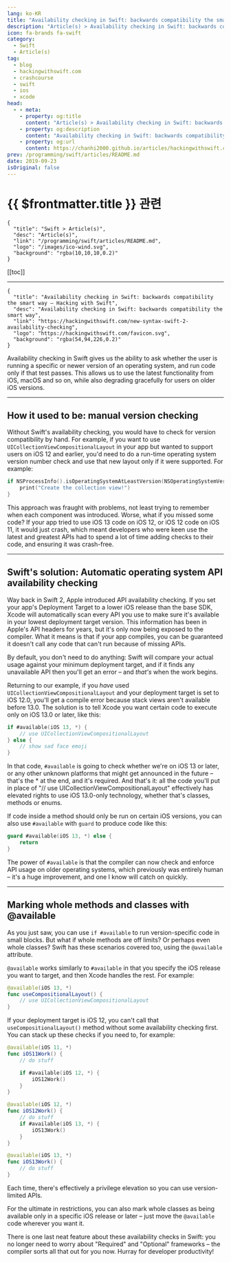 ```yaml
---
lang: ko-KR
title: "Availability checking in Swift: backwards compatibility the smart way"
description: "Article(s) > Availability checking in Swift: backwards compatibility the smart way"
icon: fa-brands fa-swift
category:
  - Swift
  - Article(s)
tag: 
  - blog
  - hackingwithswift.com
  - crashcourse
  - swift
  - ios
  - xcode
head:
  - - meta:
    - property: og:title
      content: "Article(s) > Availability checking in Swift: backwards compatibility the smart way"
    - property: og:description
      content: "Availability checking in Swift: backwards compatibility the smart way"
    - property: og:url
      content: https://chanhi2000.github.io/articles/hackingwithswift.com/new-syntax-swift-2-availability-checking.html
prev: /programming/swift/articles/README.md
date: 2019-09-23
isOriginal: false
---
```


# {{ $frontmatter.title }} 관련

```component VPCard
{
  "title": "Swift > Article(s)",
  "desc": "Article(s)",
  "link": "/programming/swift/articles/README.md",
  "logo": "/images/ico-wind.svg",
  "background": "rgba(10,10,10,0.2)"
}
```

[[toc]]

---

```component VPCard
{
  "title": "Availability checking in Swift: backwards compatibility the smart way – Hacking with Swift",
  "desc": "Availability checking in Swift: backwards compatibility the smart way",
  "link": "https://hackingwithswift.com/new-syntax-swift-2-availability-checking",
  "logo": "https://hackingwithswift.com/favicon.svg",
  "background": "rgba(54,94,226,0.2)"
}
```

Availability checking in Swift gives us the ability to ask whether the user is running a specific or newer version of an operating system, and run code only if that test passes. This allows us to use the latest functionality from iOS, macOS and so on, while also degrading gracefully for users on older iOS versions.

---

## How it used to be: manual version checking

Without Swift's availability checking, you would have to check for version compatibility by hand. For example, if you want to use `UICollectionViewCompositionalLayout` in your app but wanted to support users on iOS 12 and earlier, you'd need to do a run-time operating system version number check and use that new layout only if it were supported. For example:

```swift
if NSProcessInfo().isOperatingSystemAtLeastVersion(NSOperatingSystemVersion(majorVersion: 13, minorVersion: 0, patchVersion: 0)) {
    print("Create the collection view!")
}
```

This approach was fraught with problems, not least trying to remember when each component was introduced. Worse, what if you missed some code? If your app tried to use iOS 13 code on iOS 12, or iOS 12 code on iOS 11, it would just crash, which meant developers who were keen use the latest and greatest APIs had to spend a lot of time adding checks to their code, and ensuring it was crash-free.

---

## Swift's solution: Automatic operating system API availability checking

Way back in Swift 2, Apple introduced API availability checking. If you set your app's Deployment Target to a lower iOS release than the base SDK, Xcode will automatically scan every API you use to make sure it's available in your lowest deployment target version. This information has been in Apple's API headers for years, but it's only now being exposed to the compiler. What it means is that if your app compiles, you can be guaranteed it doesn't call any code that can't run because of missing APIs.

By default, you don't need to do anything: Swift will compare your actual usage against your minimum deployment target, and if it finds any unavailable API then you'll get an error – and *that's* when the work begins.

Returning to our example, if you *have* used `UICollectionViewCompositionalLayout` and your deployment target is set to iOS 12.0, you'll get a compile error because stack views aren't available before 13.0. The solution is to tell Xcode you want certain code to execute only on iOS 13.0 or later, like this:

```swift
if #available(iOS 13, *) {
    // use UICollectionViewCompositionalLayout
} else {
    // show sad face emoji
}
```

In that code, `#available` is going to check whether we're on iOS 13 or later, or any other unknown platforms that might get announced in the future – that's the * at the end, and it's required. And that's it: all the code you'll put in place of "// use UICollectionViewCompositionalLayout" effectively has elevated rights to use iOS 13.0-only technology, whether that's classes, methods or enums.

If code inside a method should only be run on certain iOS versions, you can also use `#available` with `guard` to produce code like this:

```swift
guard #available(iOS 13, *) else {
    return
}
```

The power of `#available` is that the compiler can now check and enforce API usage on older operating systems, which previously was entirely human – it's a huge improvement, and one I know will catch on quickly.

---

## Marking whole methods and classes with @available

As you just saw, you can use `if #available` to run version-specific code in small blocks. But what if whole methods are off limits? Or perhaps even whole classes? Swift has these scenarios covered too, using the `@available` attribute.

`@available` works similarly to `#available` in that you specify the iOS release you want to target, and then Xcode handles the rest. For example:

```swift
@available(iOS 13, *)
func useCompositionalLayout() {
    // use UICollectionViewCompositionalLayout
}
```

If your deployment target is iOS 12, you can't call that `useCompositionalLayout()` method without some availability checking first. You can stack up these checks if you need to, for example:

```swift
@available(iOS 11, *)
func iOS11Work() {
    // do stuff

    if #available(iOS 12, *) {
        iOS12Work()
    }
}

@available(iOS 12, *)
func iOS12Work() {
    // do stuff
    if #available(iOS 13, *) {
        iOS13Work()
    }
}

@available(iOS 13, *)
func iOS13Work() {
    // do stuff
}
```

Each time, there's effectively a privilege elevation so you can use version-limited APIs.

For the ultimate in restrictions, you can also mark whole classes as being available only in a specific iOS release or later – just move the `@available` code wherever you want it.

There is one last neat feature about these availability checks in Swift: you no longer need to worry about "Required" and "Optional" frameworks – the compiler sorts all that out for you now. Hurray for developer productivity!

